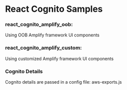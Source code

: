 # React Cognito Samples  

### react_cognito_amplify_oob: 
Using OOB Amplify framework UI components  
### react_cognito_amplify_custom: 
Using customized Amplify framework UI components  

### Cognito Details  
Cognito details are passed in a config file: aws-exports.js